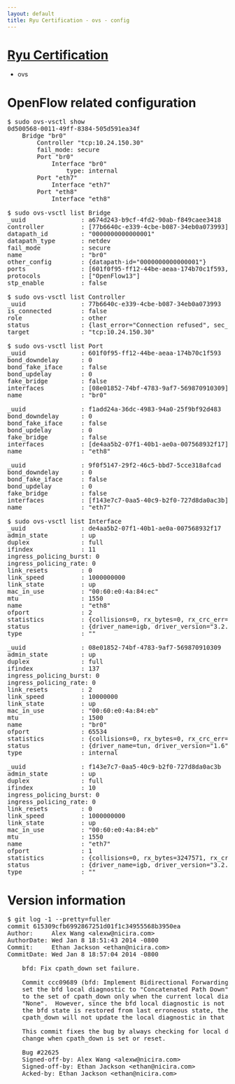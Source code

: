 ```yaml
---
layout: default
title: Ryu Certification - ovs - config
---
```

# [Ryu Certification](http://osrg.github.io/ryu/certification.html)
* ovs 

# OpenFlow related configuration
<pre>
$ sudo ovs-vsctl show
0d500568-0011-49ff-8384-505d591ea34f
    Bridge "br0"
        Controller "tcp:10.24.150.30"
        fail_mode: secure
        Port "br0"
            Interface "br0"
                type: internal
        Port "eth7"
            Interface "eth7"
        Port "eth8"
            Interface "eth8"

$ sudo ovs-vsctl list Bridge
_uuid               : a674d243-b9cf-4fd2-90ab-f849caee3418
controller          : [77b6640c-e339-4cbe-b087-34eb0a073993]
datapath_id         : "0000000000000001"
datapath_type       : netdev
fail_mode           : secure
name                : "br0"
other_config        : {datapath-id="0000000000000001"}
ports               : [601f0f95-ff12-44be-aeaa-174b70c1f593, 9f0f5147-29f2-46c5-bbd7-5cce318afcad, f1add24a-36dc-4983-94a0-25f9bf92d483]
protocols           : ["OpenFlow13"]
stp_enable          : false

$ sudo ovs-vsctl list Controller
_uuid               : 77b6640c-e339-4cbe-b087-34eb0a073993
is_connected        : false
role                : other
status              : {last_error="Connection refused", sec_since_connect="302", sec_since_disconnect="2", state=BACKOFF}
target              : "tcp:10.24.150.30"

$ sudo ovs-vsctl list Port
_uuid               : 601f0f95-ff12-44be-aeaa-174b70c1f593
bond_downdelay      : 0
bond_fake_iface     : false
bond_updelay        : 0
fake_bridge         : false
interfaces          : [08e01852-74bf-4783-9af7-569870910309]
name                : "br0"

_uuid               : f1add24a-36dc-4983-94a0-25f9bf92d483
bond_downdelay      : 0
bond_fake_iface     : false
bond_updelay        : 0
fake_bridge         : false
interfaces          : [de4aa5b2-07f1-40b1-ae0a-007568932f17]
name                : "eth8"

_uuid               : 9f0f5147-29f2-46c5-bbd7-5cce318afcad
bond_downdelay      : 0
bond_fake_iface     : false
bond_updelay        : 0
fake_bridge         : false
interfaces          : [f143e7c7-0aa5-40c9-b2f0-727d8da0ac3b]
name                : "eth7"

$ sudo ovs-vsctl list Interface
_uuid               : de4aa5b2-07f1-40b1-ae0a-007568932f17
admin_state         : up
duplex              : full
ifindex             : 11
ingress_policing_burst: 0
ingress_policing_rate: 0
link_resets         : 0
link_speed          : 1000000000
link_state          : up
mac_in_use          : "00:60:e0:4a:84:ec"
mtu                 : 1550
name                : "eth8"
ofport              : 2
statistics          : {collisions=0, rx_bytes=0, rx_crc_err=0, rx_dropped=0, rx_errors=0, rx_frame_err=0, rx_over_err=0, rx_packets=0, tx_bytes=1075300, tx_dropped=0, tx_errors=0, tx_packets=11594}
status              : {driver_name=igb, driver_version="3.2.10-k", firmware_version="3.10-0"}
type                : ""

_uuid               : 08e01852-74bf-4783-9af7-569870910309
admin_state         : up
duplex              : full
ifindex             : 137
ingress_policing_burst: 0
ingress_policing_rate: 0
link_resets         : 2
link_speed          : 10000000
link_state          : up
mac_in_use          : "00:60:e0:4a:84:eb"
mtu                 : 1500
name                : "br0"
ofport              : 65534
statistics          : {collisions=0, rx_bytes=0, rx_crc_err=0, rx_dropped=0, rx_errors=0, rx_frame_err=0, rx_over_err=0, rx_packets=0, tx_bytes=0, tx_dropped=0, tx_errors=0, tx_packets=0}
status              : {driver_name=tun, driver_version="1.6", firmware_version="N/A"}
type                : internal

_uuid               : f143e7c7-0aa5-40c9-b2f0-727d8da0ac3b
admin_state         : up
duplex              : full
ifindex             : 10
ingress_policing_burst: 0
ingress_policing_rate: 0
link_resets         : 0
link_speed          : 1000000000
link_state          : up
mac_in_use          : "00:60:e0:4a:84:eb"
mtu                 : 1550
name                : "eth7"
ofport              : 1
statistics          : {collisions=0, rx_bytes=3247571, rx_crc_err=0, rx_dropped=0, rx_errors=0, rx_frame_err=0, rx_over_err=0, rx_packets=32962, tx_bytes=0, tx_dropped=0, tx_errors=0, tx_packets=0}
status              : {driver_name=igb, driver_version="3.2.10-k", firmware_version="3.10-0"}
type                : ""
</pre>

# Version information
<pre>
$ git log -1 --pretty=fuller
commit 615309cfb6992867251d01f1c34955568b3950ea
Author:     Alex Wang &lt;alexw@nicira.com&gt;
AuthorDate: Wed Jan 8 18:51:43 2014 -0800
Commit:     Ethan Jackson &lt;ethan@nicira.com&gt;
CommitDate: Wed Jan 8 18:57:04 2014 -0800

    bfd: Fix cpath_down set failure.
    
    Commit ccc09689 (bfd: Implement Bidirectional Forwarding Detection.)
    set the bfd local diagnostic to "Concatenated Path Down" in response
    to the set of cpath_down only when the current local diagnostic is
    "None".  However, since the bfd local diagnostic is not reset when
    the bfd state is restored from last erroneous state, the set of
    cpath_down will not update the local diagnostic in that case.
    
    This commit fixes the bug by always checking for local diagnostic
    change when cpath_down is set or reset.
    
    Bug #22625
    Signed-off-by: Alex Wang &lt;alexw@nicira.com&gt;
    Signed-off-by: Ethan Jackson &lt;ethan@nicira.com&gt;
    Acked-by: Ethan Jackson &lt;ethan@nicira.com&gt;
</pre>
